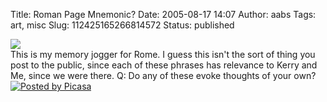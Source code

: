 Title: Roman Page Mnemonic?
Date: 2005-08-17 14:07
Author: aabs
Tags: art, misc
Slug: 112425165266814572
Status: published

[![](http://photos1.blogger.com/img/122/4151/320/SCAN0038.jpg)](http://photos1.blogger.com/img/122/4151/640/SCAN0038.jpg)  
This is my memory jogger for Rome. I guess this isn't the sort of thing you post to the public, since each of these phrases has relevance to Kerry and Me, since we were there. Q: Do any of these evoke thoughts of your own? [![Posted by Picasa](http://photos1.blogger.com/pbp.gif)](http://picasa.google.com/)

